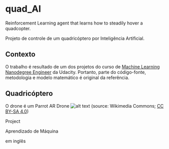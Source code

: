 # quad_AI
Reinforcement Learning agent that learns how to steadily hover a quadcopter.

Projeto de controle de um quadricóptero por Inteligência Artificial.

## Contexto
O trabalho é resultado de um dos projetos do curso de [Machine Learning Nanodegree Engineer](https://br.udacity.com/course/machine-learning-engineer-nanodegree--nd009) da Udacity. Portanto, parte do código-fonte, metodologia e modelo matemático é original da referência.

## Quadricóptero
O drone é um Parrot AR Drone
![alt text](https://commons.wikimedia.org/wiki/File:81RNYV29HCL._SL1500_%281/%29.jpg)
(source: Wikimedia Commons; [CC BY-SA 4.0](https://creativecommons.org/licenses/by-sa/4.0/))

Project 

Aprendizado de Máquina  

em inglês
